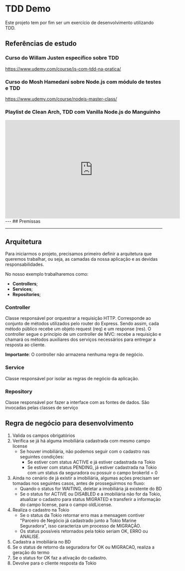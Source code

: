 # TDD Demo

Este projeto tem por fim ser um exercício de desenvolvimento utilizando TDD.

## Referências de estudo

### Curso do Willam Justen específico sobre TDD
https://www.udemy.com/course/js-com-tdd-na-pratica/


### Curso do Mosh Hamedani sobre Node.js com módulo de testes e TDD
https://www.udemy.com/course/nodejs-master-class/


### Playlist de Clean Arch, TDD com Vanilla Node.js do Manguinho

<iframe width="560" height="315" src="https://www.youtube.com/embed/vV1wQ6GFH0A" title="YouTube video player" frameborder="0" allow="accelerometer; autoplay; clipboard-write; encrypted-media; gyroscope; picture-in-picture" allowfullscreen></iframe>
---
## Premissas

---

## Arquitetura

Para iniciarmos o projeto, precisamos primeiro definir a arquitetura que queremos trabalhar, ou seja, as camadas da nossa aplicação e as devidas responsabilidades.

No nosso exemplo trabalharemos como: 

- **Controllers**;
- **Services**;
- **Repositories**;

### Controller

Classe responsável por orquestrar a requisição HTTP.
Corresponde ao conjunto de métodos utilizados pelo router do Express. Sendo assim, cada método público recebe um objeto request (req) e um response (res).
O controller segue o princípio de um controller de MVC: recebe a requisição e chamará os métodos auxiliares dos serviços necessários para entregar a resposta ao cliente.

**Importante**: O controller não armazena nenhuma regra de negócio.

### Service

Classe responsável por isolar as regras de negócio da aplicação.

### Repository

Classe responsável por fazer a interface com as fontes de dados. 
São invocadas pelas classes de serviço

## Regra de negócio para desenvolvimento

1. Valida os campos obrigatórios
2. Verifica se já há alguma imobiliária cadastrada com mesmo campo license
    - Se houver imobiliária, não podemos seguir com o cadastro nas seguintes condições:
        - Se estiver com status ACTIVE e já estiver cadastrada na Tokio
        - Se estiver com status PENDING, já estiver cadastrada na Tokio com um status da seguradora ou possuir o campo brokerId = 0
3. Ainda no cenário de já existir a imobiliária, algumas ações precisam ser tomadas nos seguintes casos, antes de prosseguirmos no fluxo:
    - Quando o status for WAITING, deletar a imobiliária já existente do BD
    - Se o status for ACTIVE ou DISABLED e a imobiliária não for da Tokio, atualizar o cadastro para status MIGRATED e transferir a informação do campo license, para o campo oldLicense.
4. Realiza o cadastro na Tokio
    - Se o status da Tokio retornar erro mas a mensagem contiver "Parceiro de Negócio já cadastrado junto a Tokio Marine Seguradora", isso caracteriza um processo de MIGRAÇÃO.
    - Os status possíveis retornados pela tokio seriam OK, ERRO ou ANALISE.
5. Cadastra a imobiliária no BD
6. Se o status de retorno da seguradora for OK ou MIGRACAO, realiza a geração do termo
7. Se o status for OK faz a ativação do cadastro.
8. Devolve para o cliente resposta da Tokio